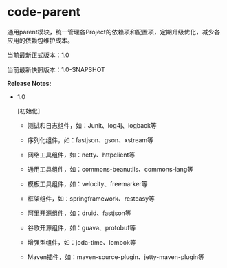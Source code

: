 # code-parent

通用parent模块，统一管理各Project的依赖项和配置项，定期升级优化，减少各应用的依赖包维护成本。

当前最新正式版本：[1.0](https://github.com/flysoloing/repo/blob/gh-pages/libs/com/flysoloing/code-parent/1.0/code-parent-1.0.pom)

当前最新快照版本：1.0-SNAPSHOT

**Release Notes:**

- 1.0
  
  [初始化]
  
  - 测试和日志组件，如：Junit、log4j、logback等
  
  - 序列化组件，如：fastjson、gson、xstream等
  
  - 网络工具组件，如：netty、httpclient等
  
  - 通用工具组件，如：commons-beanutils、commons-lang等
  
  - 模板工具组件，如：velocity、freemarker等
  
  - 框架组件，如：springframework、resteasy等
  
  - 阿里开源组件，如：druid、fastjson等
  
  - 谷歌开源组件，如：guava、protobuf等
  
  - 增强型组件，如：joda-time、lombok等
  
  - Maven插件，如：maven-source-plugin、jetty-maven-plugin等